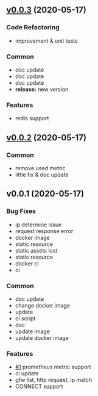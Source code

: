 
<a name="v0.0.3"></a>
## [v0.0.3](https://github.com/Soontao/hsocks5/compare/v0.0.2...v0.0.3) (2020-05-17)

### Code Refactoring

* improvement & unit tests

### Common

* doc update
* doc update
* doc update
* **release:** new version

### Features

* redis support


<a name="v0.0.2"></a>
## [v0.0.2](https://github.com/Soontao/hsocks5/compare/v0.0.1...v0.0.2) (2020-05-17)

### Common

* remove used metric
* little fix & doc update


<a name="v0.0.1"></a>
## v0.0.1 (2020-05-17)

### Bug Fixes

* ip determine issue
* request response error
* docker image
* static resource
* static assets lost
* static resource
* docker ci
* ci

### Common

* doc update
* change docker image
* update
* ci script
* doc
* update image
* update docker image

### Features

* [#1](https://github.com/Soontao/hsocks5/issues/1) prometheus metric support
* ci update
* gfw list, http request, ip match
* CONNECT support

